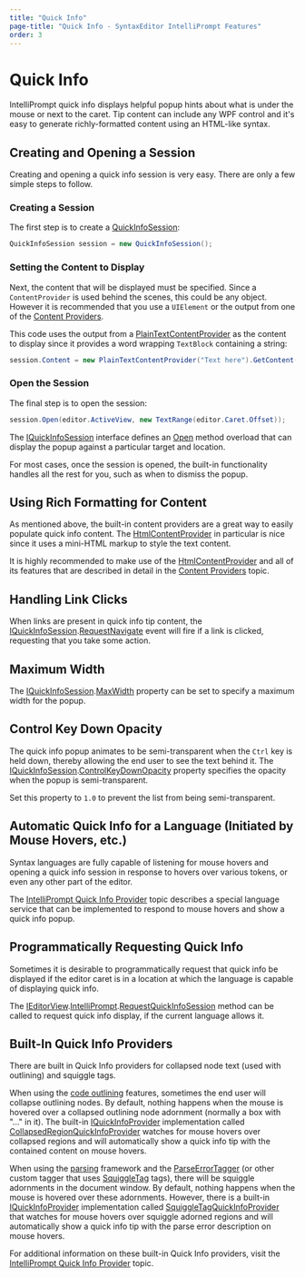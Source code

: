 ```yaml
---
title: "Quick Info"
page-title: "Quick Info - SyntaxEditor IntelliPrompt Features"
order: 3
---
```

# Quick Info

IntelliPrompt quick info displays helpful popup hints about what is under the mouse or next to the caret.  Tip content can include any WPF control and it's easy to generate richly-formatted content using an HTML-like syntax.

## Creating and Opening a Session

Creating and opening a quick info session is very easy.  There are only a few simple steps to follow.

### Creating a Session

The first step is to create a [QuickInfoSession](xref:ActiproSoftware.Windows.Controls.SyntaxEditor.IntelliPrompt.Implementation.QuickInfoSession):

```csharp
QuickInfoSession session = new QuickInfoSession();
```

### Setting the Content to Display

Next, the content that will be displayed must be specified.  Since a `ContentProvider` is used behind the scenes, this could be any object.  However it is recommended that you use a `UIElement` or the output from one of the [Content Providers](popup-content-providers.md).

This code uses the output from a [PlainTextContentProvider](xref:ActiproSoftware.Windows.Controls.SyntaxEditor.IntelliPrompt.Implementation.PlainTextContentProvider) as the content to display since it provides a word wrapping `TextBlock` containing a string:

```csharp
session.Content = new PlainTextContentProvider("Text here").GetContent();
```

### Open the Session

The final step is to open the session:

```csharp
session.Open(editor.ActiveView, new TextRange(editor.Caret.Offset));
```

The [IQuickInfoSession](xref:ActiproSoftware.Windows.Controls.SyntaxEditor.IntelliPrompt.IQuickInfoSession) interface defines an [Open](xref:ActiproSoftware.Windows.Controls.SyntaxEditor.IntelliPrompt.IQuickInfoSession.Open*) method overload that can display the popup against a particular target and location.

For most cases, once the session is opened, the built-in functionality handles all the rest for you, such as when to dismiss the popup.

## Using Rich Formatting for Content

As mentioned above, the built-in content providers are a great way to easily populate quick info content.  The [HtmlContentProvider](xref:ActiproSoftware.Windows.Controls.SyntaxEditor.IntelliPrompt.Implementation.HtmlContentProvider) in particular is nice since it uses a mini-HTML markup to style the text content.

It is highly recommended to make use of the [HtmlContentProvider](xref:ActiproSoftware.Windows.Controls.SyntaxEditor.IntelliPrompt.Implementation.HtmlContentProvider) and all of its features that are described in detail in the [Content Providers](popup-content-providers.md) topic.

## Handling Link Clicks

When links are present in quick info tip content, the [IQuickInfoSession](xref:ActiproSoftware.Windows.Controls.SyntaxEditor.IntelliPrompt.IQuickInfoSession).[RequestNavigate](xref:ActiproSoftware.Windows.Controls.SyntaxEditor.IntelliPrompt.IQuickInfoSession.RequestNavigate) event will fire if a link is clicked, requesting that you take some action.

## Maximum Width

The [IQuickInfoSession](xref:ActiproSoftware.Windows.Controls.SyntaxEditor.IntelliPrompt.IQuickInfoSession).[MaxWidth](xref:ActiproSoftware.Windows.Controls.SyntaxEditor.IntelliPrompt.IQuickInfoSession.MaxWidth) property can be set to specify a maximum width for the popup.

## Control Key Down Opacity

The quick info popup animates to be semi-transparent when the `Ctrl` key is held down, thereby allowing the end user to see the text behind it.  The [IQuickInfoSession](xref:ActiproSoftware.Windows.Controls.SyntaxEditor.IntelliPrompt.IQuickInfoSession).[ControlKeyDownOpacity](xref:ActiproSoftware.Windows.Controls.SyntaxEditor.IntelliPrompt.IQuickInfoSession.ControlKeyDownOpacity) property specifies the opacity when the popup is semi-transparent.

Set this property to `1.0` to prevent the list from being semi-transparent.

## Automatic Quick Info for a Language (Initiated by Mouse Hovers, etc.)

Syntax languages are fully capable of listening for mouse hovers and opening a quick info session in response to hovers over various tokens, or even any other part of the editor.

The [IntelliPrompt Quick Info Provider](../../language-creation/provider-services/quick-info-provider.md) topic describes a special language service that can be implemented to respond to mouse hovers and show a quick info popup.

## Programmatically Requesting Quick Info

Sometimes it is desirable to programmatically request that quick info be displayed if the editor caret is in a location at which the language is capable of displaying quick info.

The [IEditorView](xref:ActiproSoftware.Windows.Controls.SyntaxEditor.IEditorView).[IntelliPrompt](xref:ActiproSoftware.Windows.Controls.SyntaxEditor.IEditorView.IntelliPrompt).[RequestQuickInfoSession](xref:ActiproSoftware.Windows.Controls.SyntaxEditor.IEditorViewIntelliPrompt.RequestQuickInfoSession*) method can be called to request quick info display, if the current language allows it.

## Built-In Quick Info Providers

There are built in Quick Info providers for collapsed node text (used with outlining) and squiggle tags.

When using the [code outlining](../../user-interface/outlining/outlining-general.md) features, sometimes the end user will collapse outlining nodes. By default, nothing happens when the mouse is hovered over a collapsed outlining node adornment (normally a box with "..." in it). The built-in [IQuickInfoProvider](xref:ActiproSoftware.Windows.Controls.SyntaxEditor.IntelliPrompt.IQuickInfoProvider) implementation called [CollapsedRegionQuickInfoProvider](xref:ActiproSoftware.Windows.Controls.SyntaxEditor.IntelliPrompt.Implementation.CollapsedRegionQuickInfoProvider) watches for mouse hovers over collapsed regions and will automatically show a quick info tip with the contained content on mouse hovers.

When using the [parsing](../../text-parsing/parsing/index.md) framework and the [ParseErrorTagger](xref:ActiproSoftware.Text.Tagging.Implementation.ParseErrorTagger) (or other custom tagger that uses [SquiggleTag](xref:ActiproSoftware.Text.Tagging.Implementation.SquiggleTag) tags), there will be squiggle adornments in the document window. By default, nothing happens when the mouse is hovered over these adornments. However, there is a built-in [IQuickInfoProvider](xref:ActiproSoftware.Windows.Controls.SyntaxEditor.IntelliPrompt.IQuickInfoProvider) implementation called [SquiggleTagQuickInfoProvider](xref:ActiproSoftware.Windows.Controls.SyntaxEditor.IntelliPrompt.Implementation.SquiggleTagQuickInfoProvider) that watches for mouse hovers over squiggle adorned regions and will automatically show a quick info tip with the parse error description on mouse hovers.

For additional information on these built-in Quick Info providers, visit the [IntelliPrompt Quick Info Provider](../../language-creation/provider-services/quick-info-provider.md) topic.
